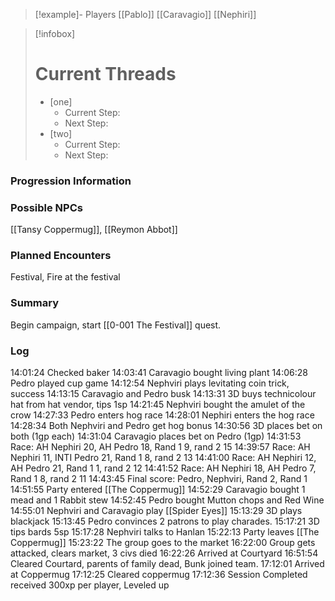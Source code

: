 >[!example]- Players
>[[Pablo]]
>[[Caravagio]]
>[[Nephiri]]

> [!infobox]
> # Current Threads
> - [one]
> 	- Current Step: 
> 	- Next Step:
> - [two]
> 	- Current Step: 
> 	- Next Step:

### Progression Information


### Possible NPCs
[[Tansy Coppermug]], [[Reymon Abbot]]

### Planned Encounters
Festival, Fire at the festival

### Summary
Begin campaign, start [[0-001 The Festival]] quest.

### Log
14:01:24 Checked baker
14:03:41 Caravagio bought living plant 
14:06:28 Pedro played cup game
14:12:54 Nephviri plays levitating coin trick, success
14:13:15 Caravagio and Pedro busk
14:13:31 3D buys technicolour hat from hat vendor, tips 1sp
14:21:45 Nephviri bought the amulet of the crow
14:27:33 Pedro enters hog race
14:28:01 Nephiri enters the hog race
14:28:34 Both Nephviri and Pedro get hog bonus
14:30:56 3D places bet on both (1gp each)
14:31:04 Caravagio places bet on Pedro (1gp)
14:31:53 Race: AH Nephiri 20, AH Pedro 18, Rand 1 9, rand 2 15
14:39:57 Race: AH Nephiri 11, INTI Pedro 21, Rand 1 8, rand 2 13
14:41:00 Race: AH Nephiri 12, AH Pedro 21, Rand 1 1, rand 2 12
14:41:52 Race: AH Nephiri 18, AH Pedro 7, Rand 1 8, rand 2 11
14:43:45 Final score: Pedro, Nephviri, Rand 2, Rand 1
14:51:55 Party entered [[The Coppermug]]
14:52:29 Caravagio bought 1 mead and 1 Rabbit stew
14:52:45 Pedro bought Mutton chops and Red Wine
14:55:01 Nephviri and Caravagio play [[Spider Eyes]]
15:13:29 3D plays blackjack
15:13:45 Pedro convinces 2 patrons to play charades.
15:17:21 3D tips bards 5sp
15:17:28 Nephviri talks to Hanlan
15:22:13 Party leaves [[The Coppermug]]
15:23:22 The group goes to the market 
16:22:00 Group gets attacked, clears market, 3 civs died
16:22:26 Arrived at Courtyard
16:51:54 Cleared Courtard, parents of family dead, Bunk joined team.
17:12:01 Arrived at Coppermug
17:12:25  Cleared coppermug
17:12:36 Session Completed received 300xp per player, Leveled up